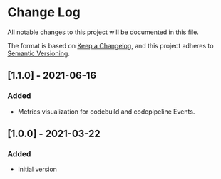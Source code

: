 # Change Log
All notable changes to this project will be documented in this file.

The format is based on [Keep a Changelog](https://keepachangelog.com/en/1.0.0/),
and this project adheres to [Semantic Versioning](https://semver.org/spec/v2.0.0.html).

## [1.1.0] - 2021-06-16
### Added
- Metrics visualization for codebuild and codepipeline Events.

## [1.0.0] - 2021-03-22
### Added
- Initial version
